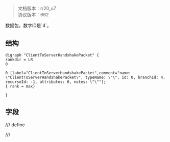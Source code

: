 # <!-- md:samp ClientToServerHandshakePacket -->

> 文档版本：r/20_u7<br/>协议版本：662

<!-- md:samp ClientToServerHandshakePacket -->数据包，数字ID是`4`。

## 结构

```viz
digraph "ClientToServerHandshakePacket" {
rankdir = LR
0

0 [label="ClientToServerHandshakePacket",comment="name: \"ClientToServerHandshakePacket\", typeName: \"\", id: 0, branchId: 4, recurseId: -1, attributes: 0, notes: \"\""];
{ rank = max}

}

```

## 字段

/// define

///
